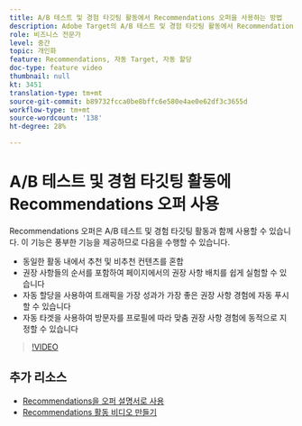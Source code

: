 ```yaml
---
title: A/B 테스트 및 경험 타깃팅 활동에서 Recommendations 오퍼을 사용하는 방법
description: Adobe Target의 A/B 테스트 및 경험 타깃팅 활동에서 Recommendations 오퍼을 사용하는 방법을 알아봅니다.
role: 비즈니스 전문가
level: 중간
topic: 개인화
feature: Recommendations, 자동 Target, 자동 할당
doc-type: feature video
thumbnail: null
kt: 3451
translation-type: tm+mt
source-git-commit: b89732fcca0be8bffc6e580e4ae0e62df3c3655d
workflow-type: tm+mt
source-wordcount: '138'
ht-degree: 28%

---
```



# A/B 테스트 및 경험 타깃팅 활동에 Recommendations 오퍼 사용

Recommendations 오퍼은 A/B 테스트 및 경험 타깃팅 활동과 함께 사용할 수 있습니다. 이 기능은 풍부한 기능을 제공하므로 다음을 수행할 수 있습니다.

* 동일한 활동 내에서 추천 및 비추천 컨텐츠를 혼합
* 권장 사항들의 순서를 포함하여 페이지에서의 권장 사항 배치를 쉽게 실험할 수 있습니다
* 자동 할당을 사용하여 트래픽을 가장 성과가 가장 좋은 권장 사항 경험에 자동 푸시할 수 있습니다
* 자동 타겟을 사용하여 방문자를 프로필에 따라 맞춤 권장 사항 경험에 동적으로 지정할 수 있습니다

>[!VIDEO](https://video.tv.adobe.com/v/28878?quality=12)

## 추가 리소스

* [Recommendations을 오퍼 설명서로 사용](https://docs.adobe.com/content/help/en/target/using/recommendations/recommendations-as-an-offer.html)
* [Recommendations 활동 비디오 만들기](create-a-recommendations-activity.md)
